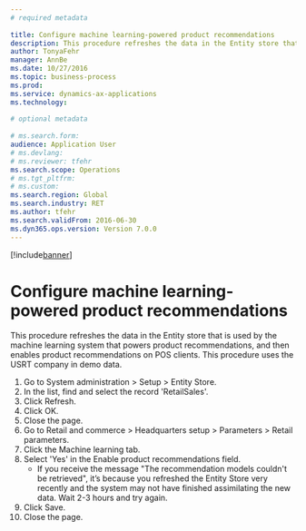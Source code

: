 ```yaml
--- 
# required metadata 
 
title: Configure machine learning-powered product recommendations
description: This procedure refreshes the data in the Entity store that is used by the machine learning system that powers product recommendations, and then enables product recommendations on POS clients. 
author: TonyaFehr 
manager: AnnBe 
ms.date: 10/27/2016
ms.topic: business-process 
ms.prod:  
ms.service: dynamics-ax-applications 
ms.technology:  
 
# optional metadata 
 
# ms.search.form:   
audience: Application User 
# ms.devlang:  
# ms.reviewer: tfehr 
ms.search.scope: Operations 
# ms.tgt_pltfrm:  
# ms.custom:  
ms.search.region: Global
ms.search.industry: RET
ms.author: tfehr 
ms.search.validFrom: 2016-06-30 
ms.dyn365.ops.version: Version 7.0.0 
---
```


[!include[banner](../includes/banner.md)]

# Configure machine learning-powered product recommendations

This procedure refreshes the data in the Entity store that is used by the machine learning system that powers product recommendations, and then enables product recommendations on POS clients. This procedure uses the USRT company in demo data.

1. Go to System administration > Setup > Entity Store.
2. In the list, find and select the record 'RetailSales'.
3. Click Refresh.
4. Click OK.
5. Close the page.
6. Go to Retail and commerce > Headquarters setup > Parameters > Retail parameters.
7. Click the Machine learning tab.
8. Select 'Yes' in the Enable product recommendations field.
    * If you receive the message "The recommendation models couldn't be retrieved", it’s because you refreshed the Entity Store very recently and the system may not have finished assimilating the new data. Wait 2-3 hours and try again.  
9. Click Save.
10. Close the page.

